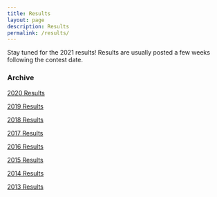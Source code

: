 ```yaml
---
title: Results
layout: page
description: Results
permalink: /results/
---
```


Stay tuned for the 2021 results!
Results are usually posted a few weeks following the contest date.

### Archive

[2020 Results](2020)

[2019 Results](2019)

[2018 Results](2018)

[2017 Results](2017)

[2016 Results](2016)

[2015 Results](2015)

[2014 Results](2014)

[2013 Results](2013)


